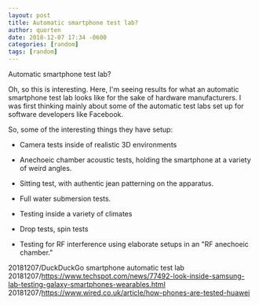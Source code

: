```yaml
---
layout: post
title: Automatic smartphone test lab?
author: quorten
date: 2018-12-07 17:34 -0600
categories: [random]
tags: [random]
---
```


Automatic smartphone test lab?

Oh, so this is interesting.  Here, I'm seeing results for what an
automatic smartphone test lab looks like for the sake of hardware
manufacturers.  I was first thinking mainly about some of the
automatic test labs set up for software developers like Facebook.

So, some of the interesting things they have setup:

* Camera tests inside of realistic 3D environments

* Anechoeic chamber acoustic tests, holding the smartphone at a
  variety of weird angles.

* Sitting test, with authentic jean patterning on the apparatus.

* Full water submersion tests.

* Testing inside a variety of climates

* Drop tests, spin tests

* Testing for RF interference using elaborate setups in an "RF
  anechoeic chamber."

20181207/DuckDuckGo smartphone automatic test lab  
20181207/https://www.techspot.com/news/77492-look-inside-samsung-lab-testing-galaxy-smartphones-wearables.html  
20181207/https://www.wired.co.uk/article/how-phones-are-tested-huawei
